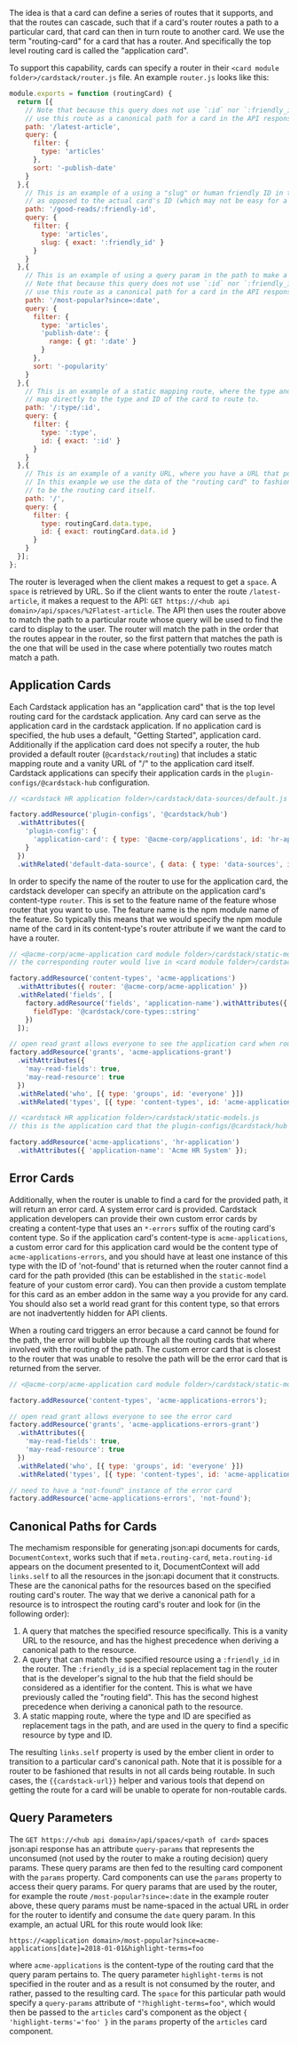 The idea is that a card can define a series of routes that it supports, and that the routes can cascade, such that if a card's router routes a path to a particular card, that card can then in turn route to another card. We use the term "routing-card" for a card that has a router. And specifically the top level routing card is called the "application card".

To support this capability, cards can specify a router in their `<card module folder>/cardstack/router.js` file. An example `router.js` looks like this:

```js
module.exports = function (routingCard) {
  return [{
    // Note that because this query does not use `:id` nor `:friendly_id`, we would never
    // use this route as a canonical path for a card in the API response.
    path: '/latest-article',
    query: {
      filter: {
        type: 'articles'
      },
      sort: '-publish-date'
    }
  },{
    // This is an example of a using a "slug" or human friendly ID in the URL to identify a card
    // as opposed to the actual card's ID (which may not be easy for a human to remember or type).
    path: '/good-reads/:friendly-id',
    query: {
      filter: {
        type: 'articles',
        slug: { exact: ':friendly_id' }
      }
    }
  },{
    // This is an example of using a query param in the path to make a routing decision.
    // Note that because this query does not use `:id` nor `:friendly_id`, we would never
    // use this route as a canonical path for a card in the API response.
    path: '/most-popular?since=:date',
    query: {
      filter: {
        type: 'articles',
        'publish-date': {
          range: { gt: ':date' }
        }
      },
      sort: '-popularity'
    }
  },{
    // This is an example of a static mapping route, where the type and ID provided in the URL
    // map directly to the type and ID of the card to route to.
    path: '/:type/:id',
    query: {
      filter: {
        type: ':type',
        id: { exact: ':id' }
      }
    }
  },{
    // This is an example of a vanity URL, where you have a URL that points to a particular card.
    // In this example we use the data of the "routing card" to fashion the URL, which happens
    // to be the routing card itself.
    path: '/',
    query: {
      filter: {
        type: routingCard.data.type,
        id: { exact: routingCard.data.id }
      }
    }
  }];
};
```

The router is leveraged when the client makes a request to get a `space`. A `space` is retrieved by URL. So if the client wants to enter the route `/latest-article`, it makes a request to the API: `GET https://<hub api domain>/api/spaces/%2Flatest-article`. The API then uses the router above to match the path to a particular route whose query will be used to find the card to display to the user. The router will match the path in the order that the routes appear in the router, so the first pattern that matches the path is the one that will be used in the case where potentially two routes match match a path.

## Application Cards
Each Cardstack application has an "application card" that is the top level routing card for the cardstack application. Any card can serve as the application card in the cardstack application. If no application card is specified, the hub uses a default, "Getting Started", application card. Additionally if the application card does not specify a router, the hub provided a default router (`@cardstack/routing`) that includes a static mapping route and a vanity URL of "/" to the application card itself. Cardstack applications can specify their application cards in the `plugin-configs/@cardstack-hub` configuration.

```js
// <cardstack HR application folder>/cardstack/data-sources/default.js

factory.addResource('plugin-configs', '@cardstack/hub')
  .withAttributes({
    'plugin-config': {
      'application-card': { type: '@acme-corp/applications', id: 'hr-application' }
    }
  })
  .withRelated('default-data-source', { data: { type: 'data-sources', id: 'default' } });
```

In order to specify the name of the router to use for the application card, the cardstack developer can specify an attribute on the application card's content-type `router`. This is set to the feature name of the feature whose router that you want to use. The feature name is the npm module name of the feature. So typically this means that we would specify the npm module name of the card in its content-type's router attribute if we want the card to have a router.

```js
// <@acme-corp/acme-application card module folder>/cardstack/static-model.js for a card that has npm module name of "@acme-corp/acme-application"
// the corresponding router would live in <card module folder>/cardstack/router.js within the same npm module

factory.addResource('content-types', 'acme-applications')
  .withAttributes({ router: '@acme-corp/acme-application' })
  .withRelated('fields', [
    factory.addResource('fields', 'application-name').withAttributes({
      fieldType: '@cardstack/core-types::string'
    })
  ]);

// open read grant allows everyone to see the application card when routed directly to it
factory.addResource('grants', 'acme-applications-grant')
  .withAttributes({
    'may-read-fields': true,
    'may-read-resource': true
  })
  .withRelated('who', [{ type: 'groups', id: 'everyone' }])
  .withRelated('types', [{ type: 'content-types', id: 'acme-applications' }]);
```

```js
// <cardstack HR application folder>/cardstack/static-models.js
// this is the application card that the plugin-configs/@cardstack/hub points to for the HR application

factory.addResource('acme-applications', 'hr-application')
  .withAttributes({ 'application-name': 'Acme HR System' });
```

## Error Cards
Additionally, when the router is unable to find a card for the provided path, it will return an error card. A system error card is provided. Cardstack application developers can provide their own custom error cards by creating a content-type that uses an `*-errors` suffix of the routing card's content type. So if the application card's content-type is `acme-applications`, a custom error card for this application card would be the content type of `acme-applications-errors`, and you should have at least one instance of this type with the ID of 'not-found' that is returned when the router cannot find a card for the path provided (this can be established in the `static-model` feature of your custom error card). You can then provide a custom template for this card as an ember addon in the same way a you provide for any card. You should also set a world read grant for this content type, so that errors are not inadvertently hidden for API clients.

When a routing card triggers an error because a card cannot be found for the path, the error will bubble up through all the routing cards that where involved with the routing of the path. The custom error card that is closest to the router that was unable to resolve the path will be the error card that is returned from the server.

```js
// <@acme-corp/acme-application card module folder>/cardstack/static-model.js for a card that has npm module name of "@acme-corp/acme-application"

factory.addResource('content-types', 'acme-applications-errors');

// open read grant allows everyone to see the error card
factory.addResource('grants', 'acme-applications-errors-grant')
  .withAttributes({
    'may-read-fields': true,
    'may-read-resource': true
  })
  .withRelated('who', [{ type: 'groups', id: 'everyone' }])
  .withRelated('types', [{ type: 'content-types', id: 'acme-applications-errors' }]);

// need to have a "not-found" instance of the error card
factory.addResource('acme-applications-errors', 'not-found');
```

## Canonical Paths for Cards
The mechamism responsible for generating json:api documents for cards, `DocumentContext`, works such that if `meta.routing-card`, `meta.routing-id` appears on the document presented to it, DocumentContext will add `links.self` to all the resources in the json:api document that it constructs. These are the canonical paths for the resources based on the specified routing card's router. The way that we derive a canonical path for a resource is to introspect the routing card's router and look for (in the following order):

1. A query that matches the specified resource specifically. This is a vanity URL to the resource, and has the highest precedence when deriving a canonical path to the resource.
2. A query that can match the specified resource using a `:friendly_id` in the router. The `:friendly_id` is a special replacement tag in the router that is the developer's signal to the hub that the field should be considered as a identifier for the content. This is what we have previously called the "routing field". This has the second highest precedence when deriving a canonical path to the resource.
3. A static mapping route, where the type and ID are specified as replacement tags in the path, and are used in the query to find a specific resource by type and ID.

The resulting `links.self` property is used by the ember client in order to transition to a particular card's canonical path. Note that it is possible for a router to be fashioned that results in not all cards being routable. In such cases, the `{{cardstack-url}}` helper and various tools that depend on getting the route for a card will be unable to operate for non-routable cards.

## Query Parameters
The `GET https://<hub api domain>/api/spaces/<path of card>` spaces json:api response has an attribute `query-params` that represents the unconsumed (not used by the router to make a routing decision) query params. These query params are then fed to the resulting card component with the `params` property. Card components can use the `params` property to access their query params. For query params that are used by the router, for example the route `/most-popular?since=:date` in the example router above, these query params must be name-spaced in the actual URL in order for the router to identify and consume the `date` query param. In this example, an actual URL for this route would look like:
```
https://<application domain>/most-popular?since=acme-applications[date]=2018-01-01&highlight-terms=foo
```
where `acme-applications` is the content-type of the routing card that the query param pertains to. The query parameter `highlight-terms` is not specified in the router and as a result is not consumed by the router, and rather, passed to the resulting card. The `space` for this particular path would specify a `query-params` attribute of `"?highlight-terms=foo"`, which would then be passed to the `articles` card's component as the object `{ 'highlight-terms'='foo' }` in the `params` property of the `articles` card component.